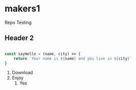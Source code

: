# makers1

Repo Testing

## Header 2

```javascript

const sayHello = (name, city) => {
    return `Your name is ${name} and you live in ${city}`
}

```

1. Download
1. Enjoy
    1. Yes
